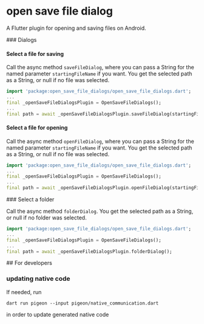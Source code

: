 # open save file dialog

A Flutter plugin for opening and saving files on Android.

### Dialogs

#### Select a file for saving

Call the async method `saveFileDialog`, where you can pass a String for the named parameter `startingFileName` if you want.
You get the selected path as a String, or null if no file was selected.

```dart
import 'package:open_save_file_dialogs/open_save_file_dialogs.dart';
...
final _openSaveFileDialogsPlugin = OpenSaveFileDialogs();
...
final path = await _openSaveFileDialogsPlugin.saveFileDialog(startingFileName: "test.txt");
```

#### Select a file for opening

Call the async method `openFileDialog`, where you can pass a String for the named parameter `startingFileName` if you want.
You get the selected path as a String, or null if no file was selected.

```dart
import 'package:open_save_file_dialogs/open_save_file_dialogs.dart';
...
final _openSaveFileDialogsPlugin = OpenSaveFileDialogs();
...
final path = await _openSaveFileDialogsPlugin.openFileDialog(startingFileName: "test.txt");
```

### Select a folder

Call the async method `folderDialog`.
You get the selected path as a String, or null if no folder was selected.

```dart
import 'package:open_save_file_dialogs/open_save_file_dialogs.dart';
...
final _openSaveFileDialogsPlugin = OpenSaveFileDialogs();
...
final path = await _openSaveFileDialogsPlugin.folderDialog();
```

## For developers

### updating native code

If needed, run

```dart run pigeon --input pigeon/native_communication.dart```

in order to update generated native code